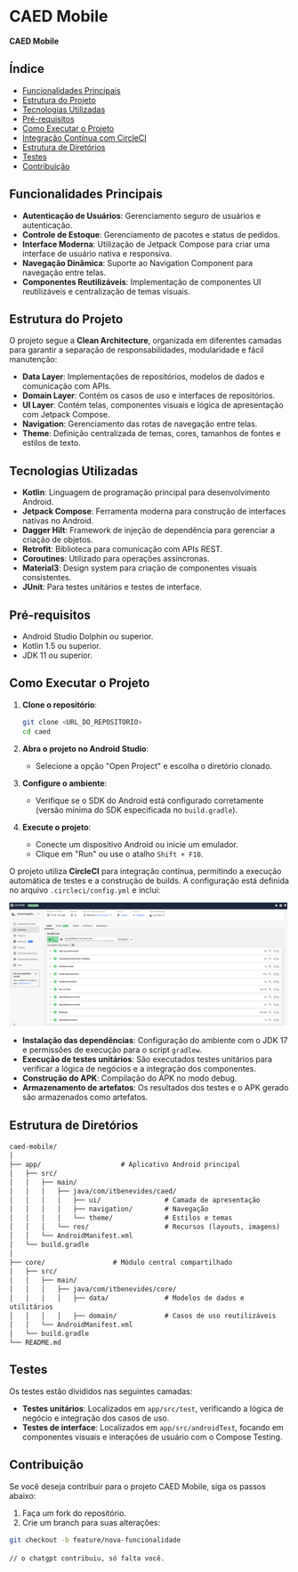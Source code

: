 # CAED Mobile

**CAED Mobile**

## Índice
- [Funcionalidades Principais](#funcionalidades-principais)
- [Estrutura do Projeto](#estrutura-do-projeto)
- [Tecnologias Utilizadas](#tecnologias-utilizadas)
- [Pré-requisitos](#pré-requisitos)
- [Como Executar o Projeto](#como-executar-o-projeto)
- [Integração Contínua com CircleCI](#integração-contínua-com-circleci)
- [Estrutura de Diretórios](#estrutura-de-diretórios)
- [Testes](#testes)
- [Contribuição](#contribuição)

## Funcionalidades Principais

- **Autenticação de Usuários**: Gerenciamento seguro de usuários e autenticação.
- **Controle de Estoque**: Gerenciamento de pacotes e status de pedidos.
- **Interface Moderna**: Utilização de Jetpack Compose para criar uma interface de usuário nativa e responsiva.
- **Navegação Dinâmica**: Suporte ao Navigation Component para navegação entre telas.
- **Componentes Reutilizáveis**: Implementação de componentes UI reutilizáveis e centralização de temas visuais.

## Estrutura do Projeto

O projeto segue a **Clean Architecture**, organizada em diferentes camadas para garantir a separação de responsabilidades, modularidade e fácil manutenção:

- **Data Layer**: Implementações de repositórios, modelos de dados e comunicação com APIs.
- **Domain Layer**: Contém os casos de uso e interfaces de repositórios.
- **UI Layer**: Contém telas, componentes visuais e lógica de apresentação com Jetpack Compose.
- **Navigation**: Gerenciamento das rotas de navegação entre telas.
- **Theme**: Definição centralizada de temas, cores, tamanhos de fontes e estilos de texto.

## Tecnologias Utilizadas

- **Kotlin**: Linguagem de programação principal para desenvolvimento Android.
- **Jetpack Compose**: Ferramenta moderna para construção de interfaces nativas no Android.
- **Dagger Hilt**: Framework de injeção de dependência para gerenciar a criação de objetos.
- **Retrofit**: Biblioteca para comunicação com APIs REST.
- **Coroutines**: Utilizado para operações assíncronas.
- **Material3**: Design system para criação de componentes visuais consistentes.
- **JUnit**: Para testes unitários e testes de interface.

## Pré-requisitos

- Android Studio Dolphin ou superior.
- Kotlin 1.5 ou superior.
- JDK 11 ou superior.

## Como Executar o Projeto

1. **Clone o repositório**:
    ```bash
    git clone <URL_DO_REPOSITORIO>
    cd caed
    ```

2. **Abra o projeto no Android Studio**:
   - Selecione a opção "Open Project" e escolha o diretório clonado.

3. **Configure o ambiente**:
   - Verifique se o SDK do Android está configurado corretamente (versão mínima do SDK especificada no `build.gradle`).

4. **Execute o projeto**:
   - Conecte um dispositivo Android ou inicie um emulador.
   - Clique em "Run" ou use o atalho `Shift + F10`.

O projeto utiliza **CircleCI** para integração contínua, permitindo a execução automática de testes e a construção de builds. A configuração está definida no arquivo `.circleci/config.yml` e inclui:

<a href="https://github.com/victorhugobenevides/caed__mobile/blob/master/app/src/main/res/circleci_image.png">
<img src="https://github.com/victorhugobenevides/caed__mobile/blob/master/app/src/main/res/circleci_image.png" alt="Pipelines e resultatos de testes" width="500"/>
</a>


- **Instalação das dependências**: Configuração do ambiente com o JDK 17 e permissões de execução para o script `gradlew`.
- **Execução de testes unitários**: São executados testes unitários para verificar a lógica de negócios e a integração dos componentes.
- **Construção do APK**: Compilação do APK no modo debug.
- **Armazenamento de artefatos**: Os resultados dos testes e o APK gerado são armazenados como artefatos.

## Estrutura de Diretórios

```plaintext
caed-mobile/
│
├── app/                    # Aplicativo Android principal
│   ├── src/
│   │   ├── main/
│   │   │   ├── java/com/itbenevides/caed/
│   │   │   │   ├── ui/                # Camada de apresentação
│   │   │   │   ├── navigation/        # Navegação
│   │   │   │   └── theme/             # Estilos e temas
│   │   │   └── res/                   # Recursos (layouts, imagens)
│   │   └── AndroidManifest.xml
│   └── build.gradle
│
├── core/                 # Módulo central compartilhado
│   ├── src/
│   │   ├── main/
│   │   │   ├── java/com/itbenevides/core/
│   │   │   │   ├── data/              # Modelos de dados e utilitários
│   │   │   │   ├── domain/            # Casos de uso reutilizáveis
│   │   └── AndroidManifest.xml
│   └── build.gradle
└── README.md
```
    
## Testes

Os testes estão divididos nas seguintes camadas:

- **Testes unitários**: Localizados em `app/src/test`, verificando a lógica de negócio e integração dos casos de uso.
- **Testes de interface**: Localizados em `app/src/androidTest`, focando em componentes visuais e interações de usuário com o Compose Testing.

## Contribuição

Se você deseja contribuir para o projeto CAED Mobile, siga os passos abaixo:

1. Faça um fork do repositório.
2. Crie um branch para suas alterações:

```bash
git checkout -b feature/nova-funcionalidade

// o chatgpt contribuiu, só falta você.  
